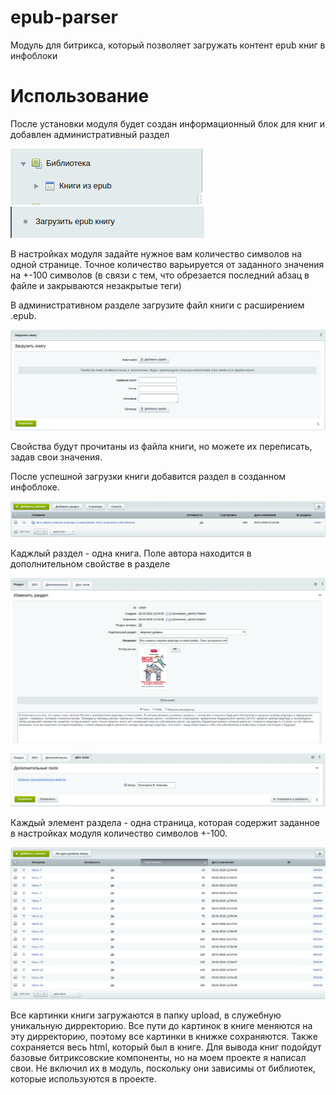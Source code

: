 # epub-parser
Модуль для битрикса, который позволяет загружать контент epub книг в инфоблоки

# Использование

После установки модуля будет создан информационный блок для книг и добавлен административный раздел

![iblock](img/iblock.png)
![menu](img/menu.png)

В настройках модуля задайте нужное вам количество символов на одной странице. Точное количество варьируется от заданного значения на +-100 символов (в связи с тем, что обрезается последний абзац в файле и закрываются незакрытые теги)

В административном разделе загрузите файл книги с расширением .epub.

![upload](img/upload.png)

Свойства будут прочитаны из файла книги, но можете их переписать, задав свои значения.

После успешной загрузки книги добавится раздел в созданном инфоблоке. 

![books](img/books.png) 

Каджлый раздел - одна книга. Поле автора находится в дополнительном свойстве в разделе

![book-baram](img/book_params.png)

![book-author](img/book_author.png)

Каждый элемент раздела - одна страница, которая содержит заданное в настройках модуля количество символов +-100.

![pages](img/pages.png)

Все картинки книги загружаются в папку upload, в служебную уникальную дирректорию. Все пути до картинок в книге меняются на эту дирректорию, поэтому все картинки в книжке сохраняются.
Также сохраняется весь html, который был в книге. Для вывода книг подойдут базовые битриксовские компоненты, но на моем проекте я написал свои. Не включил их в модуль, поскольку они зависимы от библиотек, которые используются в проекте.